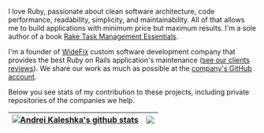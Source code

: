 I love Ruby, passionate about clean software architecture, code performance, readability, simplicity, and maintainability. All of that allows me to build applications with minimum price but maximum results. I'm a sole author of a book [Rake Task Management Essentials](https://www.packtpub.com/product/rake-task-management-essentials/9781783280773).

I'm a founder of [WideFix](https://widefix.com/) custom software development company that provides the best Ruby on Rails application's maintenance ([see our clients reviews](https://clutch.co/profile/widefix#reviews)). We share our work as much as possible at the [company's GitHub account](https://github.com/widefix). 

Below you see stats of my contribution to these projects, including private repositories of the companies we help.

| <a href="https://github.com/ka8725/github-readme-stats"><img align="center" src="https://github-readme-stats.vercel.app/api?username=ka8725&show_icons=true&include_all_commits=true&theme=buefy&hide_border=true" alt="Andrei Kaleshka's github stats" /></a> | <a href="https://github.com/ka8725/github-readme-stats"><img align="center" src="https://github-readme-stats.vercel.app/api/top-langs/?username=ka8725&layout=compact&theme=buefy&hide_border=true" /></a> |
| ------------- | ------------- |
